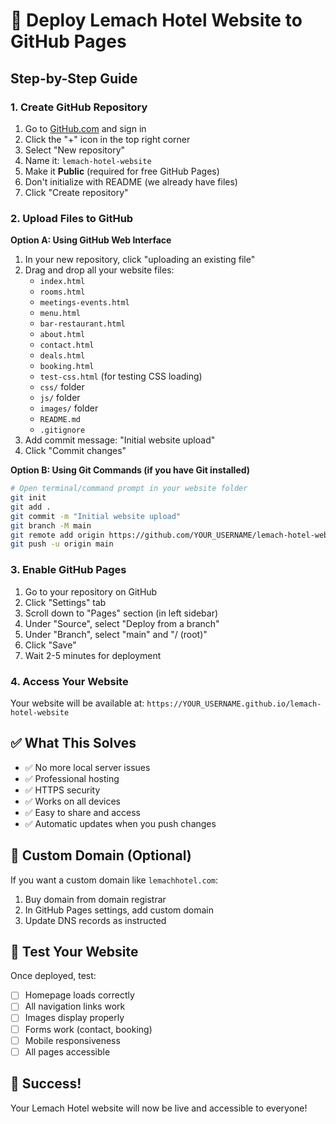 # 🚀 Deploy Lemach Hotel Website to GitHub Pages

## Step-by-Step Guide

### 1. Create GitHub Repository
1. Go to [GitHub.com](https://github.com) and sign in
2. Click the "+" icon in the top right corner
3. Select "New repository"
4. Name it: `lemach-hotel-website`
5. Make it **Public** (required for free GitHub Pages)
6. Don't initialize with README (we already have files)
7. Click "Create repository"

### 2. Upload Files to GitHub
**Option A: Using GitHub Web Interface**
1. In your new repository, click "uploading an existing file"
2. Drag and drop all your website files:
   - `index.html`
   - `rooms.html`
   - `meetings-events.html`
   - `menu.html`
   - `bar-restaurant.html`
   - `about.html`
   - `contact.html`
   - `deals.html`
   - `booking.html`
   - `test-css.html` (for testing CSS loading)
   - `css/` folder
   - `js/` folder
   - `images/` folder
   - `README.md`
   - `.gitignore`
3. Add commit message: "Initial website upload"
4. Click "Commit changes"

**Option B: Using Git Commands (if you have Git installed)**
```bash
# Open terminal/command prompt in your website folder
git init
git add .
git commit -m "Initial website upload"
git branch -M main
git remote add origin https://github.com/YOUR_USERNAME/lemach-hotel-website.git
git push -u origin main
```

### 3. Enable GitHub Pages
1. Go to your repository on GitHub
2. Click "Settings" tab
3. Scroll down to "Pages" section (in left sidebar)
4. Under "Source", select "Deploy from a branch"
5. Under "Branch", select "main" and "/ (root)"
6. Click "Save"
7. Wait 2-5 minutes for deployment

### 4. Access Your Website
Your website will be available at:
`https://YOUR_USERNAME.github.io/lemach-hotel-website`

## ✅ What This Solves
- ✅ No more local server issues
- ✅ Professional hosting
- ✅ HTTPS security
- ✅ Works on all devices
- ✅ Easy to share and access
- ✅ Automatic updates when you push changes

## 🔧 Custom Domain (Optional)
If you want a custom domain like `lemachhotel.com`:
1. Buy domain from domain registrar
2. In GitHub Pages settings, add custom domain
3. Update DNS records as instructed

## 📱 Test Your Website
Once deployed, test:
- [ ] Homepage loads correctly
- [ ] All navigation links work
- [ ] Images display properly
- [ ] Forms work (contact, booking)
- [ ] Mobile responsiveness
- [ ] All pages accessible

## 🎉 Success!
Your Lemach Hotel website will now be live and accessible to everyone!
